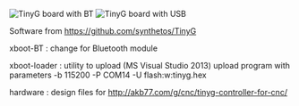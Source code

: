 ![TinyG board with BT](http://akb77.com/g/files/media/image/tinyg2.jpg)
![TinyG board with USB](http://akb77.com/g/files/media/image/tinyg3.jpg)

Software from https://github.com/synthetos/TinyG

xboot-BT : change for Bluetooth module

xboot-loader : utility to upload (MS Visual Studio 2013) upload program with parameters -b 115200 -P COM14 -U flash:w:tinyg.hex

hardware : design files for http://akb77.com/g/cnc/tinyg-controller-for-cnc/
